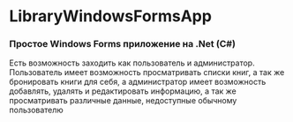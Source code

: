 # LibraryWindowsFormsApp
### Простое Windows Forms приложение на .Net (C#)
Есть возможность заходить как пользователь и администратор.
Пользователь имеет возможность просматривать списки книг, а так же бронировать книги для себя,
а администратор имеет возможность добавлять, удалять и редактировать информацию, а так же просматривать различные данные, недоступные обычному пользователю
